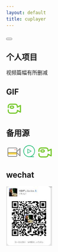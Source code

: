 ```yaml
---
layout: default 
title: cuplayer
---
```


<head>
<style> 
.video-container { position: relative; padding-bottom: 56.25%; padding-top: 30px; height: 0} 
.video-container iframe { position: absolute; top:0; right: 0; width: 100%; height: 100%; float:right} 
</style>
</head>


<div id="ace-content" class="ace-container-shift">
<div class="ace-container"> <div id="ace-nav-wrap" class="hidden-sm hidden-xs">
<div class="ace-nav-cont">
<div id="ace-nav-scroll">
<nav id="ace-nav" class="ace-nav">
</nav>
</div>

<div id="ace-nav-tools" class="hidden">
<span class="ace-icon ace-icon-dots-three-horizontal"></span>

<button id="ace-nav-arrow" class="clear-btn">
<span class="ace-icon ace-icon-chevron-thin-down"></span>
</button>
</div>
</div>

<!-- <div class="ace-nav-btm"></div> -->
</div><!-- .ace-nav-wrap -->
<h2>个人项目</h2>
<div id="player"></div>
<script src='//player.polyv.net/script/player.js'></script>
<div id='plv_dc5e139894ab4cafe10fbbaaa670aa83_d'></div>
<script>
var player = polyvPlayer({
          'wrap':'#plv_dc5e139894ab4cafe10fbbaaa670aa83_d',
            'width':'600',
              'height':'339',
                'vid': 'dc5e139894ab4cafe10fbbaaa670aa83_d',
                  'playsafe': '' // 播放加密视频的凭证, 取值参考文档: https://help.polyv.net/index.html#/vod/api/playsafe/token/create_token 
                  });
</script>
视频篇幅有所删减

<h2>GIF</h2>

<a href="https://zlonqi.github.io/2021/02/22/note/"><img src="/styles/img/video3.png" alt=""></a>

<h2>备用源</h2>
<a href="https://zlonqi.github.io/2020/02/11/backup_source/"><img src="/styles/img/video1.png" alt=""><img src="/styles/img/video2.png" alt=""><img src="/styles/img/video3.png" alt=""></a>

<h2>wechat</h2>
<img src="/styles/img/wechart.png" alt="扫一扫+微信">

<!--<video id="video" controls="" preload="none">
    <source id="mp4" src="../../../../../zlonqi/styles/img/t.mp4" type="video/mp4">
</video> -->

</div><!-- .ace-container -->
</div><!-- #ace-content -->

